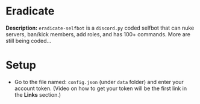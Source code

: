 # Eradicate

**Description:** `eradicate-selfbot` is a `discord.py` coded selfbot that can nuke servers, ban/kick members, add roles, and has 100+ commands. More are still being coded...



# Setup
 * Go to the file named: `config.json` (under `data` folder) and enter your account token. (Video on how to get your token will be the first link in the **Links** section.)

